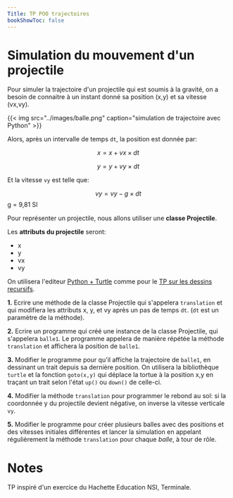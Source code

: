```yaml
---
Title: TP POO trajectoires
bookShowToc: false
---
```


# Simulation du mouvement d'un projectile

Pour simuler la trajectoire d'un projectile qui est soumis à la gravité, on a besoin de connaitre à un instant donné sa position (x,y) et sa vitesse (vx,vy).

{{< img src="../images/balle.png" caption="simulation de trajectoire avec Python" >}}

Alors, après un intervalle de temps `dt`, la position est donnée par:

$$x = x + vx \times dt$$

$$y = y + vy \times dt$$

Et la vitesse `vy` est telle que:

$$vy = vy - g \times dt$$ 
g = 9,81 SI

Pour représenter un projectile, nous allons utiliser une **classe Projectile**.

Les **attributs du projectile** seront:

* x
* y 
* vx
* vy

On utilisera l'editeur [Python + Turtle](https://pythonandturtle.com/turtle/) comme pour le [TP sur les dessins recursifs](/docs/NSI/algorithmes/page10/).

**1.** Ecrire une méthode de la classe Projectile qui s'appelera `translation` et qui modifiera les attributs x, y, et vy après un pas de temps `dt`. (`dt` est un paramètre de la méthode).

**2.** Ecrire un programme qui créé une instance de la classe Projectile, qui s'appelera `balle1`. Le programme appelera de manière répétée la méthode `translation` et affichera la position de `balle1`.

**3.** Modifier le programme pour qu'il affiche la trajectoire de `balle1`, en dessinant un trait depuis sa dernière position. On utilisera la bibliothèque `turtle` et la fonction `goto(x,y)` qui déplace la tortue à la position x,y en traçant un trait selon l'état `up()` ou `down()` de celle-ci.

**4.** Modifier la méthode `translation` pour programmer le rebond au sol: si la coordonnée y du projectile devient négative, on inverse la vitesse verticale `vy`.

**5.** Modifier le programme pour créer plusieurs balles avec des positions et des vitesses initiales différentes et lancer la simulation en appelant régulièrement la méthode `translation` pour chaque *balle*, à tour de rôle.

# Notes
TP inspiré d'un exercice du Hachette Education NSI, Terminale.
